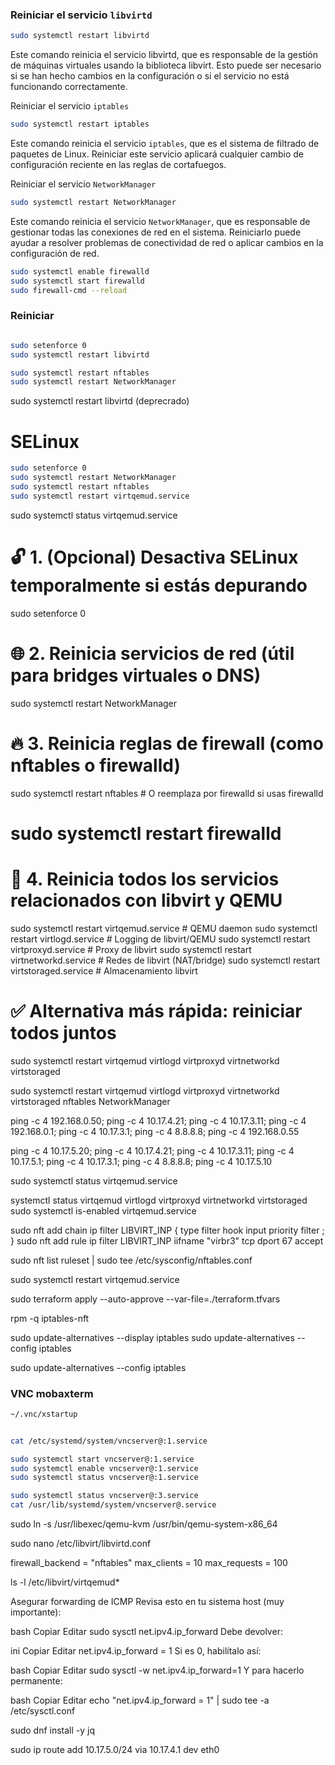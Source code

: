 ### Reiniciar el servicio `libvirtd`

```bash
sudo systemctl restart libvirtd
```

Este comando reinicia el servicio libvirtd, que es responsable de la gestión de máquinas virtuales usando la biblioteca libvirt. Esto puede ser necesario si se han hecho cambios en la configuración o si el servicio no está funcionando correctamente.

Reiniciar el servicio `iptables`

```bash
sudo systemctl restart iptables
```

Este comando reinicia el servicio `iptables`, que es el sistema de filtrado de paquetes de Linux. Reiniciar este servicio aplicará cualquier cambio de configuración reciente en las reglas de cortafuegos.

Reiniciar el servicio `NetworkManager`

```bash
sudo systemctl restart NetworkManager
```

Este comando reinicia el servicio `NetworkManager`, que es responsable de gestionar todas las conexiones de red en el sistema. Reiniciarlo puede ayudar a resolver problemas de conectividad de red o aplicar cambios en la configuración de red.

```bash
sudo systemctl enable firewalld
sudo systemctl start firewalld
sudo firewall-cmd --reload
```

### Reiniciar

```bash

sudo setenforce 0
sudo systemctl restart libvirtd

sudo systemctl restart nftables
sudo systemctl restart NetworkManager
```

sudo systemctl restart libvirtd (deprecrado)

# SELinux

```bash
sudo setenforce 0
sudo systemctl restart NetworkManager
sudo systemctl restart nftables
sudo systemctl restart virtqemud.service

```

sudo systemctl status virtqemud.service

# 🔓 1. (Opcional) Desactiva SELinux temporalmente si estás depurando

sudo setenforce 0

# 🌐 2. Reinicia servicios de red (útil para bridges virtuales o DNS)

sudo systemctl restart NetworkManager

# 🔥 3. Reinicia reglas de firewall (como nftables o firewalld)

sudo systemctl restart nftables # O reemplaza por firewalld si usas firewalld

# sudo systemctl restart firewalld

# 🧠 4. Reinicia todos los servicios relacionados con libvirt y QEMU

sudo systemctl restart virtqemud.service # QEMU daemon
sudo systemctl restart virtlogd.service # Logging de libvirt/QEMU
sudo systemctl restart virtproxyd.service # Proxy de libvirt
sudo systemctl restart virtnetworkd.service # Redes de libvirt (NAT/bridge)
sudo systemctl restart virtstoraged.service # Almacenamiento libvirt

# ✅ Alternativa más rápida: reiniciar todos juntos

sudo systemctl restart virtqemud virtlogd virtproxyd virtnetworkd virtstoraged

sudo systemctl restart virtqemud virtlogd virtproxyd virtnetworkd virtstoraged nftables NetworkManager

ping -c 4 192.168.0.50; ping -c 4 10.17.4.21; ping -c 4 10.17.3.11; ping -c 4 192.168.0.1; ping -c 4 10.17.3.1; ping -c 4 8.8.8.8; ping -c 4 192.168.0.55

ping -c 4 10.17.5.20; ping -c 4 10.17.4.21; ping -c 4 10.17.3.11; ping -c 4 10.17.5.1; ping -c 4 10.17.3.1; ping -c 4 8.8.8.8; ping -c 4 10.17.5.10



sudo systemctl status virtqemud.service

systemctl status virtqemud virtlogd virtproxyd virtnetworkd virtstoraged
sudo systemctl is-enabled virtqemud.service

sudo nft add chain ip filter LIBVIRT_INP { type filter hook input priority filter \; }
sudo nft add rule ip filter LIBVIRT_INP iifname "virbr3" tcp dport 67 accept

sudo nft list ruleset | sudo tee /etc/sysconfig/nftables.conf

sudo systemctl restart virtqemud.service

sudo terraform apply --auto-approve --var-file=./terraform.tfvars

rpm -q iptables-nft

sudo update-alternatives --display iptables
sudo update-alternatives --config iptables

sudo update-alternatives --config iptables

### VNC mobaxterm

```bash
~/.vnc/xstartup
```

```bash

cat /etc/systemd/system/vncserver@:1.service

sudo systemctl start vncserver@:1.service
sudo systemctl enable vncserver@:1.service
sudo systemctl status vncserver@:1.service
```

```bash
sudo systemctl status vncserver@:3.service
cat /usr/lib/systemd/system/vncserver@.service
```

sudo ln -s /usr/libexec/qemu-kvm /usr/bin/qemu-system-x86_64

sudo nano /etc/libvirt/libvirtd.conf

firewall_backend = "nftables"
max_clients = 10
max_requests = 100

ls -l /etc/libvirt/virtqemud\*

Asegurar forwarding de ICMP
Revisa esto en tu sistema host (muy importante):

bash
Copiar
Editar
sudo sysctl net.ipv4.ip_forward
Debe devolver:

ini
Copiar
Editar
net.ipv4.ip_forward = 1
Si es 0, habilítalo así:

bash
Copiar
Editar
sudo sysctl -w net.ipv4.ip_forward=1
Y para hacerlo permanente:

bash
Copiar
Editar
echo "net.ipv4.ip_forward = 1" | sudo tee -a /etc/sysctl.conf

sudo dnf install -y jq

sudo ip route add 10.17.5.0/24 via 10.17.4.1 dev eth0
